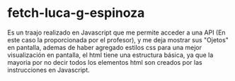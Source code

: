 # fetch-luca-g-espinoza
Es un traajo realizado en Javascript que me permite acceder a una API (En este caso la proporcionada por el profesor), y me deja mostrar sus "Ojetos" en pantalla, ademas de haber agregado estilos css para una mejor visualización en pantalla, el html tiene una estructura básica, ya que la mayoria por no decir todos  los elementos html son creados por las instrucciones en Javascript.